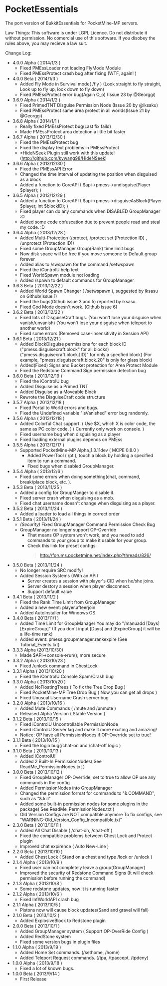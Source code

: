 PocketEssentials
================

The port version of BukkitEssentials for PocketMine-MP servers. 

Law Things: 
This software is under LGPL Licence. 
Do not distribute it without permission. 
No comercial use of this software. 
If you disobey the rules above, you may recieve a law suit. 

Change Log: 
  - 4.0.0 Alpha ( 2014/1/3 )
      - Fixed PMEssLoader not loading FlyMode Module
      - Fixed PMEssProtect crash bug after fixing (WTF, again! )
  - 4.0.0 Beta ( 2014/1/3 )
      - Added Fly Mode in Survival mode( /fly )
        (Look straight to fly straight, Look up to fly up, look down to fly down)
      - Fixed PMEssProtect error bug(Again O_o) (Issue 23 by @Georggi)
   - 3.6.9 Alpha ( 2014/1/2 )
      - Fixed PrimedTNT Disguise Permission Node (Issue 20 by @iksaku)
      - Fixed PMEssProtect same area protect in all worlds(Issue 21 by @Georggi)
   - 3.6.8 Alpha ( 2014/1/1 )
      - Really fixed PMEssProtect bug(Last fix faild)
      - Made PMEssProtect area detection a little bit faster
   - 3.6.7 Alpha ( 2013/12/30 )
      - Fixed the PMEssProtect bug
      - Fixed the display text problems in PMEssProtect
      - *HideNSeek Plugin still work with this update! 
         (http://github.com/kvwang98/HideNSeek)
  - 3.6.6 Alpha ( 2013/12/30 )
      - Fixed the PMEssAPI Error
      - Changed the time interval of updating the position when disguised as a block
      - Added a function to CoreAPI
        ( $api->pmess->undisguise(Player $player); )
  - 3.6.5 Alpha ( 2013/12/29 )
      - Added a function to CoreAPI
        ( $api->pmess->disguiseAsBlock(Player $player, int $blockID); )
      - Fixed player can do any commands when DISABLED GroupManager :O
      - Added some code obfuscation due to prevent people read and steal my code. :D
  - 3.6.4 Alpha ( 2013/12/28 )
      - Added Multi-Protection
         (/protect, /protect set [Protection ID] , /unprotect [Protection ID])
      - Fixed some GroupManager Group(Rank) time limit bugs
      - Now disk space will be free if you move someone to Default group forever
      - Added alias to /swspawn for the command /setwspawn
      - Fixed the iControlU help text
      - Fixed WorldSpawn module not loading
      - Added /spawn to default commands for GroupManager
  - 3.6.3 Beta ( 2013/12/22 )
      - Added World Spawn Changer ( /setwspawn ), suggested by iksasu on Github(issue 1)
      - Fixed the bugs(Github issue 3 and 5) reported by iksasu. 
      - Fixed God Mode doesn't work. (Github issue 6)
  - 3.6.2 Beta ( 2013/12/22 )
      - Fixed lots of DisguiseCraft bugs. 
        (You won't lose your disguise when vanish/unvanish)
        (You won't lose your disguise when teleport to another world)
      - Fixed some errors
        (Removed case-insensitivity in Session API)
  - 3.6.1 Beta ( 2013/12/21 )
      - Added BlockDisguise permissions for each block ID
        ("pmess.disguisecraft.block" for all blocks)
        ("pmess.disguisecraft.block.[ID]" for only a specfied block)
        (For example, "pmess.disguisecraft.block.20" is only for glass block)
      - Added(Fixed) Signs and Bucket protection for Area Protect Module
      - Fixed the Redstone Command Sign permission detection bug
  - 3.6.0 Beta ( 2013/12/19 )
      - Fixed the iControlU bug
      - Added Disguise as a Primed TNT
      - Added Disguise as a Moveable Block
      - Rewrote the DisguiseCraft code structure
  - 3.5.7 Alpha ( 2013/12/18 )
      - Fixed Portal to World errors and bugs. 
      - Fixed the Undefined variable "isVanished" error bug randomly. 
  - 3.5.6 Alpha ( 2013/12/18 )
      - Added Colorful Chat support. 
        ( Use $X, which X is color code, the same as PC color code. )
        ( Currently only work on console.  )
      - Fixed username bug when disguising as a player
      - Fixed loading external plugins depends on PMEss
  - 3.5.5 Alpha ( 2013/12/17 )
      - Supported PocketMine-MP Alpha_1.3.11dev ( MCPE 0.8.0 )
        - Added PowerTool ( /pt ), touch a block by holding a specified item to run a command. 
        - Fixed bugs when disabled GroupManager. 
  - 3.5.4 Alpha ( 2013/12/6 )
      - Fixed some errors when doing something(chat, command, break/place block, etc. ). 
  - 3.5.3 Beta ( 2013/11/25 )
      - Added a config for GroupManger to disable it. 
      - Fixed server crash when disguising as a mob. 
      - Fixed chat username doesn't change when disguising as a player. 
  - 3.5.2 Beta ( 2013/11/24 )
      - Added a loader to load all things in correct order
  - 3.5.1 Beta ( 2013/11/24 )
      - *(Security)* Fixed GroupManager Command Permission Check Bug
      - GroupManager no longer support OP-Override
           - That means OP system won't work, and you need to add
              commands to your group to make it usable for your group. 
           - Check this link for preset configs: 
              > http://forums.pocketmine.net/index.php?threads/826/
  - 3.5.0 Beta ( 2013/11/24 )
      - No longer require SRC modify! 
      - Added Session Systems (With an API)
         - Server creates a session with player's CID when he/she joins. 
         - Server destory a session when player disconnect. 
         - Support default value
  - 3.4.1 Beta ( 2013/11/2 )
      - Fixed the Rank Time Limit from GroupManager
      - Added a new event: player.afteerjoin
      - Added AutoInstaller for Windows OS
  - 3.4.0 Beta ( 2013/11/1 )
      - Added Time Limit for GroupManager
         You may do "/manuadd <GROUP> <USERNAME> [Days] [ExpireGroup]"
         (If you don't input [Days] and [ExpireGroup] it will be a life-time rank)
      - Added event: pmess.groupmanager.rankexpire
         (See Tutorial_Events.txt)
  - 3.3.3 Alpha (2013/10/30)
      - Made $API->console->run(); more secure 
  - 3.3.2 Alpha ( 2013/10/23 )
      - Fixed /unlock command in ChestLock
  - 3.3.1 Alpha ( 2013/10/20 )
      - Fixed the iControlU Console Spam/Crash bug
  - 3.3.0 Alpha ( 2013/10/20 )
      - Added NoFloatingTrees ( To fix the Tree Drop Bug )
      - Fixed PocketMine-MP Tree Drop Bug ( Now you can get all drops )
      - Fixed Unusual Username Crash server bug
  - 3.2.0 Alpha ( 2013/10/16 )
      - Added Mute Commands ( /mute and /unmute )
      - Released Alpha Version ( Stable Version )
  - 3.1.2 Beta ( 2013/10/15 )
      - Fixed iControlU Uncontrollable PermissionNode
      - Fixed iControlU Server lag and make it more exciting and amazing! 
      - Notice: OP have all PermissionNodes if OP-Override set to true! 
  - 3.1.1 Beta ( 2013/10/15 )
      - Fixed the login bug(/chat-on and /chat-off logic )
  - 3.1.0 Beta ( 2013/10/13 )
      - Added iControlU! 
      - Added 2 Built-In PermissionNodes( See ReadMe_PermissionNodes.txt )
  - 3.0.0 Beta ( 2013/10/12 )
      - Fixed GroupManager OP-Override, set to true to allow OP use any commands in the config
      - Added PermissionNodes into GroupManager
      - Changed the permission format for commands to "&.COMMAND", such as "&.kill"
      - Added some built-in permission nodes for some plugins in the package( See ReadMe_PermissionNodes.txt )
      - Old Version Configs are NOT compatible anymore 
        To fix configs, see "WARNING-Old_Version_Config_Incompatible.txt"
  - 2.3.0 Beta ( 2013/10/11 )
      - Added All Chat Disable ( /chat-on, /chat-off )
      - Fixed the compatible problems between Chest Lock and Protect plugin
      - Improved chat expirence ( Auto New-Line )
  - 2.2.0 Beta ( 2013/10/10 )
      - Added Chest Lock ( Stand on a chest and type /lock or /unlock )
  - 2.1.4 Alpha ( 2013/10/9 )
      - Fixed user can not completely leave a group(GroupManager)
      - Improved the security of Redstone Command Signs
        (It will check permission before running the command)
  - 2.1.3 Alpha ( 2013/10/8 )
      - Some redstone updates, now it is running faster
  - 2.1.2 Alpha ( 2013/10/6 )
      - Fixed InfWorldAPI crash bug 
  - 2.1.1 Alpha ( 2013/10/5 )
      - Pistons now will cause block updates(Sand and gravel will fall)
  - 2.1.0 Beta ( 2013/10/2 )
      - Added ExplosiveBlock to Redstone plugin
  - 2.0.0 Beta ( 2013/10/1 )
      - Added GroupManager system ( Support OP-OverRide Config ) 
      - Added RedStone system
      - Fixed some version bugs in plugin files
  - 1.1.0 Alpha ( 2013/9/19 )
      - Added Home Set commands. (/sethome, /home) 
      - Added Teleport Request commands. (/tpa, /tpaccept, /tpdeny) 
  - 1.0.0 Alpha ( 2013/9/18 )
      - Fixed a lot of known bugs. 
  - 1.0.0 Beta ( 2013/9/14 )
      - First Release
